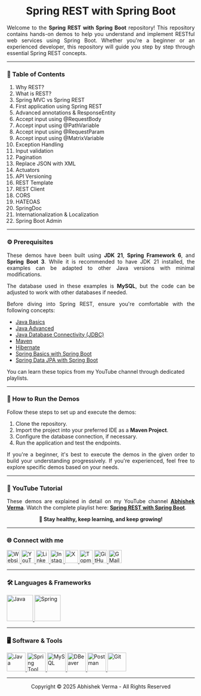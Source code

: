 <h1 align="center">Spring REST with Spring Boot</h1>

<p align="justify">
    Welcome to the <b>Spring REST with Spring Boot</b> repository! This repository contains hands-on demos to help you
    understand and implement RESTful web services using Spring Boot. Whether you're a beginner or an experienced
    developer, this repository will guide you step by step through essential Spring REST concepts.
</p>

<hr>

<h3 align="left">📌 Table of Contents</h3>
<ol align="left">
    <li>Why REST?</li>
    <li>What is REST?</li>
    <li>Spring MVC vs Spring REST</li>
    <li>First application using Spring REST</li>
    <li>Advanced annotations & ResponseEntity</li>
    <li>Accept input using @RequestBody</li>
    <li>Accept input using @PathVariable</li>
    <li>Accept input using @RequestParam</li>
	<li>Accept input using @MatrixVariable</li>
	<li>Exception Handling</li>
	<li>Input validation</li>
	<li>Pagination</li>
	<li>Replace JSON with XML</li>
	<li>Actuators</li>
	<li>API Versioning</li>
	<li>REST Template</li>
	<li>REST Client</li>
	<li>CORS</li>
	<li>HATEOAS</li>
	<li>SpringDoc</li>
	<li>Internationalization & Localization</li>
	<li>Spring Boot Admin</li>
</ol>

<hr>

<h3 align="left">⚙️ Prerequisites</h3>
<p align="justify">
    These demos have been built using <b>JDK 21</b>, <b>Spring Framework 6</b>, and <b>Spring Boot 3</b>. While it is
    recommended to have JDK 21 installed, the examples can be adapted to other Java versions with minimal modifications.
</p>
<p align="justify">
    The database used in these examples is <b>MySQL</b>, but the code can be adjusted to work with other databases if
    needed.
</p>
<p align="justify">
    Before diving into Spring REST, ensure you're comfortable with the following concepts:
<ul>
    <li><a href="https://abhishekvermaa10.github.io/Java Basics" target="_blank">Java Basics</a></li>
    <li><a href="https://www.youtube.com/playlist?list=PLJDwhlqmpSfP5xBfI-41j3gNZ6GAsrxD-" target="_blank">Java
            Advanced</a></li>
    <li><a href="https://www.youtube.com/playlist?list=PLJDwhlqmpSfP1FroiBGc7N3-r67VaEp0V" target="_blank">Java Database
            Connectivity (JDBC)</a></li>
    <li><a href="https://www.youtube.com/playlist?list=PLJDwhlqmpSfMNgiOg0xyg4hVsPcJUh4jE" target="_blank">Maven</a>
    </li>
    <li><a href="https://www.youtube.com/playlist?list=PLJDwhlqmpSfNYPqMMqNj7DXl41fnTVJuY" target="_blank">Hibernate</a>
    </li>
    <li><a href="https://www.youtube.com/playlist?list=PLJDwhlqmpSfO7BUlQk_di-86igrzgnsGo" target="_blank">Spring Basics
            with Spring Boot</a></li>
    <li><a href="https://www.youtube.com/playlist?list=PLJDwhlqmpSfPUg7_jffHmF_6MooTlH7rO" target="_blank">Spring Data
            JPA with Spring Boot</a></li>
</ul>
You can learn these topics from my YouTube channel through dedicated playlists.
</p>

<hr>

<h3 align="left">🚀 How to Run the Demos</h3>
<p align="justify">
    Follow these steps to set up and execute the demos:
</p>
<ol>
    <li>Clone the repository.</li>
    <li>Import the project into your preferred IDE as a <b>Maven Project</b>.</li>
    <li>Configure the database connection, if necessary.</li>
    <li>Run the application and test the endpoints.</li>
</ol>
<p align="justify">
    If you're a beginner, it's best to execute the demos in the given order to build your understanding progressively.
    If you're experienced, feel free to explore specific demos based on your needs.
</p>

<hr>

<h3 align="left">🎥 YouTube Tutorial</h3>
<p align="justify">
    These demos are explained in detail on my YouTube channel <a href="https://www.youtube.com/@abhishekvermaa10"
        target="_blank"><b>Abhishek Verma</b></a>.
    Watch the complete playlist here: <a href="https://www.youtube.com/playlist?list=PLJDwhlqmpSfM7NmtpvG5tR5TyYctS6yCA"
        target="_blank"><b>Spring REST with Spring Boot</b></a>.
</p>

<p align="center"><b>🚀 Stay healthy, keep learning, and keep growing!</b></p>

<hr>

<h3 align="left">🌐 Connect with me</h3>
<div align="left">
    <a href="https://abhishekvermaa10.github.io" target="_blank">
        <img src="https://img.shields.io/static/v1?message=My Website&logo=internet-explorer&label=&color=6A5ACD&logoColor=white&labelColor=&style=for-the-badge"
            height="35" alt="Website" />
    </a>
    <a href="https://www.youtube.com/@abhishekvermaa10" target="_blank">
        <img src="https://img.shields.io/static/v1?message=YouTube&logo=youtube&label=&color=FF0000&logoColor=white&labelColor=&style=for-the-badge"
            height="35" alt="YouTube" />
    </a>
    <a href="https://linkedin.com/in/abhishekvermaa10" target="_blank">
        <img src="https://img.shields.io/static/v1?message=LinkedIn&logo=linkedin&label=&color=0A66C2&logoColor=white&labelColor=&style=for-the-badge"
            height="35" alt="LinkedIn" />
    </a>
    <a href="https://instagram.com/abhishekvermaa10" target="_blank">
        <img src="https://img.shields.io/static/v1?message=Instagram&logo=instagram&label=&color=E1306C&logoColor=white&labelColor=&style=for-the-badge"
            height="35" alt="Instagram />
    </a>
    <a href=" https://x.com/ytabhishekverma" target="_blank">
        <img src="https://img.shields.io/static/v1?message=X&logo=x&label=&color=000000&logoColor=white&labelColor=&style=for-the-badge"
            height="35" alt="X" />
    </a>
    <a href="https://topmate.io/abhishekvermaa10" target="_blank">
        <img src="https://img.shields.io/static/v1?message=Topmate&logo=topmate&label=&color=FF6347&logoColor=white&labelColor=&style=for-the-badge"
            height="35" alt="Topmate" />
    </a>
    <a href="https://github.com/abhishekvermaa10" target="_blank">
        <img src="https://img.shields.io/static/v1?message=GitHub&logo=github&label=&color=181717&logoColor=white&labelColor=&style=for-the-badge"
            height="35" alt="GitHub" />
    </a>
    <a href="mailto:scaleupindiayt@gmail.com">
        <img src="https://img.shields.io/static/v1?message=Gmail&logo=gmail&label=&color=EA4335&logoColor=white&labelColor=&style=for-the-badge"
            height="35" alt="GMail" />
    </a>
</div>

<hr>

<h3 align="left">🛠️ Languages & Frameworks</h3>
<div align="left">
    <a href="https://www.java.com" target="_blank">
        <img src="https://cdn.jsdelivr.net/gh/devicons/devicon@latest/icons/java/java-original-wordmark.svg" height="70"
            alt="Java" />
    </a>
    <a href="https://spring.io" target="_blank">
        <img src="https://cdn.jsdelivr.net/gh/devicons/devicon@latest/icons/spring/spring-original-wordmark.svg"
            height="70" alt="Spring" />
    </a>
</div>

<hr>

<h3 align="left">🖥️ Software & Tools</h3>
<div align="left">
    <a href="https://www.oracle.com/in/java/technologies/downloads" target="_blank">
        <img src="https://cdn.jsdelivr.net/gh/devicons/devicon@latest/icons/java/java-original.svg" height="50"
            alt="Java" />
    </a>
    <a href="https://spring.io/tools" target="_blank">
        <img src="https://cdn.jsdelivr.net/gh/devicons/devicon@latest/icons/spring/spring-original.svg" height="50"
            alt="Spring Tool Suite" />
    </a>
    <a href="https://dev.mysql.com/downloads" target="_blank">
        <img src="https://cdn.jsdelivr.net/gh/devicons/devicon@latest/icons/mysql/mysql-original.svg" height="50"
            alt="MySQL" />
    </a>
    <a href="https://dbeaver.io/download" target="_blank">
        <img src="https://cdn.jsdelivr.net/gh/devicons/devicon@latest/icons/dbeaver/dbeaver-original.svg" height="50"
            alt="DBeaver" />
    </a>
    <a href="https://www.postman.com/downloads" target="_blank">
        <img src="https://cdn.jsdelivr.net/gh/devicons/devicon@latest/icons/postman/postman-original.svg" height="50"
            alt="Postman" />
    </a>
    <a href="https://git-scm.com/downloads" target="_blank">
        <img src="https://cdn.jsdelivr.net/gh/devicons/devicon@latest/icons/git/git-original.svg" height="50"
            alt="Git" />
    </a>
</div>

<hr>

<div align="center">Copyright © 2025 Abhishek Verma - All Rights Reserved</div>